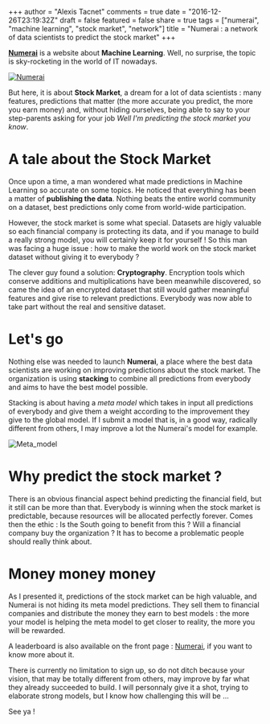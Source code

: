 +++
author = "Alexis Tacnet"
comments = true
date = "2016-12-26T23:19:32Z"
draft = false
featured = false
share = true
tags = ["numerai", "machine learning", "stock market", "network"]
title = "Numerai : a network of data scientists to predict the stock market"
+++

[**Numerai**](https://numer.ai) is a website about **Machine Learning**. Well, no surprise, the topic is sky-rocketing in the world of IT nowadays.

[![Numerai](./images/numerai.jpg)](https://numer.ai/) 

But here, it is about **Stock Market**, a dream for a lot of data scientists : many features, predictions that matter (the more accurate you predict, the more you earn money) and, without hiding ourselves, being able to say to your step-parents asking for your job _Well I'm predicting the stock market you know_.

# A tale about the Stock Market

Once upon a time, a man wondered what made predictions in Machine Learning so accurate on some topics. He noticed that everything has been a matter of **publishing the data**. Nothing beats the entire world community on a dataset, best predictions only come from world-wide participation.

However, the stock market is some what special. Datasets are higly valuable so each financial company is protecting its data, and if you manage to build a really strong model, you will certainly keep it for yourself ! So this man was facing a huge issue : how to make the world work on the stock market dataset without giving it to everybody ?

The clever guy found a solution:  **Cryptography**. Encryption tools which conserve additions and multiplications have been meanwhile discovered, so came the idea of an encrypted dataset that still would gather meaningful features and give rise to relevant predictions. Everybody was now able to take part without the real and sensitive dataset.

# Let's go

Nothing else was needed to launch **Numerai**, a place where the best data scientists are working on improving predictions about the stock market. The organization is using **stacking** to combine all predictions from everybody and aims to have the best model possible.

Stacking is about having a _meta model_ which takes in input all predictions of everybody and give them a weight according to the improvement they give to the global model. If I submit a model that is, in a good way, radically different from others, I may improve a lot the Numerai's model for example.

![Meta_model](./images/numerai_meta_model.jpg)

# Why predict the stock market ?

There is an obvious financial aspect behind predicting the financial field, but it still can be more than that. Everybody is winning when the stock market is predictable, because resources will be allocated perfectly forever. Comes then the ethic :  Is the South going to benefit from this ? Will a financial company buy the organization ? It has to become a problematic people should really think about.

# Money money money

As I presented it, predictions of the stock market can be high valuable, and Numerai is not hiding its meta model predictions. They sell them to financial companies and distribute the money they earn to best models : the more your model is helping the meta model to get closer to reality, the more you will be rewarded.

A leaderboard is also available on the front page : [Numerai](https://numer.ai), if you want to know more about it.

There is currently no limitation to sign up, so do not ditch because your vision, that may be totally different from others, may improve by far what they already succeeded to build. I will personnaly give it a shot, trying to elaborate strong models, but I know how challenging this will be ...

See ya !